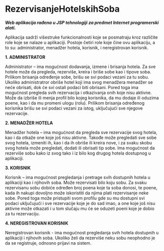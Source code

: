 # RezervisanjeHotelskihSoba
<b><i> Web aplikacija rađena u JSP tehnologiji za predmet Internet programerski alati. </i></b>

Aplikacija sadrži višestruke funkcionalnosti koje se posmatraju kroz različite role koje se nalaze u aplikaciji. Postoje četiri role koje čine ovu aplikaciju, a to su: administrator, menadžer hotela, korisnik, i neregistrovan korisnik.

<b>1. ADMINISTRATOR </b>
<p>
Administrator – ima mogućnost dodavanja, izmene i brisanja hotela. Za sve hotele
može da pregleda, rezerviše, kreira i briše sobe kao i tipove soba. Prilikom brisanja
određenje sobe, brišu se svi podaci vezani za tu sobu. Ukoliko administratror obriše
hotel koji ima svog menadžera menadžer se neće obrisati, dok će svi ostali podaci biti
obrisani. Pored toga ima mogućnost pregleda svih rezervacija i otkazivanja onih koje
nisu aktivne. Može da izbriše ili menja profil bilo kojeg korisnika, da mu dodaje ili
oduzima poene, kao i da mu promeni ulogu (rolu). Prilikom brisanja određenog
korisnika brišu se svi podaci vezani za istog, uključujući sve njegove rezervacije.
</p>

<b>2. MENADŽER HOTELA </b>
<p>
Menadžer hotela – ima mogućnost da pregleda sve rezervacije svog hotela, kao i da
otkaže one koje još nisu aktivne. Takođe može pregledati sve sobe svog hotela,
izmeniti ih, kao i da ih obriše ili kreira nove, i za svaku skobu svog hotela može
pregledati, dodati ili obrisati tip sobe. Ima mogućnost da rezerviše sobu kako iz svog
tako i iz bilo kog drugog hotela dostupnog u aplikaciji.
</p>

<b>3. KORISNIK</b>
<p>
Korisnik – ima mogućnost pregledanja i pretrage svih dostupnih hotela u aplikaciji kao
i njihovih soba. Može rezervisati bilo koju sobu. Za svaku rezervisanu sobu dobiće
određen broj poena koje ta soba donosi, te poene, kada ih nakupi dovoljno može
iskoristiti da njima plati rezervisanje neke sobe. Pored toga može pristupiti svom profilu
gde su mu dostupni svi podaci uključujući i sve rezervacije koje je do sad imao, a one
koje još nisu aktivne može otkazati i u tom slučaju mu će se oduzeti poeni koje je
dobio za tu rezervaciju.
</p>

<b>4. NEREGISTROVAN KORISNIK</b>
<p>
Neregistrovan korisnik - ima mogućnost pregledanja svih hotela dostupnih u
aplikaciji i njihovih soba. Ukoliko želi da rezerviše neku sobu neophodno je da se
registruje, odnosno prijavi na sistem.
</p>
